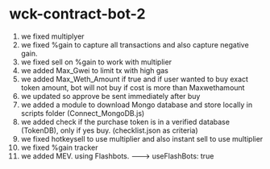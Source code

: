 # wck-contract-bot-2

1) we fixed multiplyer
2) we fixed %gain to capture all transactions and also capture negative gain. 
3) we fixed sell on %gain to work with multiplier
4) we added Max_Gwei to limit tx with high gas
5) we added Max_Weth_Amount if true and if user wanted to buy exact token amount, bot will not buy if cost is more than Maxwethamount
6) we updated so approve be sent immediately after buy
7) we added a module to download Mongo database and store locally in scripts folder (Connect_MongoDB.js) 
8) we added check if the purchase token is in a verified database (TokenDB), only if yes buy. (checklist.json as criteria) 
9) we fixed hotkeysell to use multiplier and also instant sell to use multiplier 
10) we fixed %gain tracker
11) we added MEV. using Flashbots. ---> useFlashBots: true
